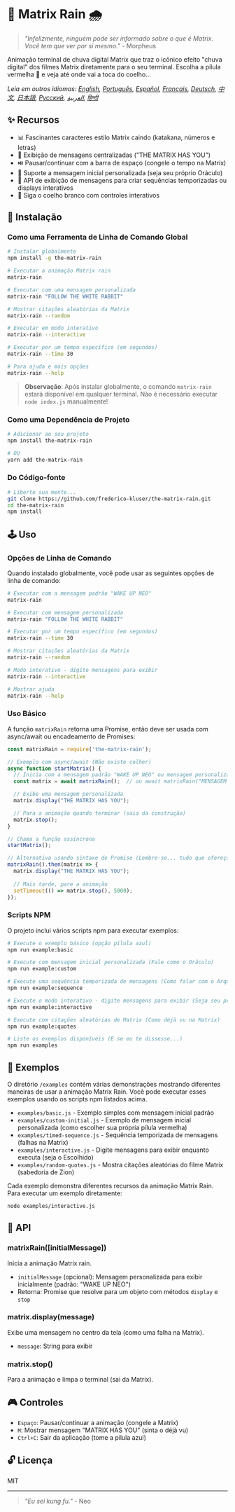 # 🧠 Matrix Rain 🌧️

> *"Infelizmente, ninguém pode ser informado sobre o que é Matrix. Você tem que ver por si mesmo."* - Morpheus

Animação terminal de chuva digital Matrix que traz o icônico efeito "chuva digital" dos filmes Matrix diretamente para o seu terminal. Escolha a pílula vermelha 💊 e veja até onde vai a toca do coelho...

*Leia em outros idiomas: [English](README.en.md), [Português](README.pt-br.md), [Español](README.es.md), [Français](README.fr.md), [Deutsch](README.de.md), [中文](README.zh.md), [日本語](README.ja.md), [Русский](README.ru.md), [العربية](README.ar.md), [हिन्दी](README.hi.md)*

## ✨ Recursos

- 📊 Fascinantes caracteres estilo Matrix caindo (katakana, números e letras)
- 💬 Exibição de mensagens centralizadas ("THE MATRIX HAS YOU")
- ⏯️ Pausar/continuar com a barra de espaço (congele o tempo na Matrix)
- 📝 Suporte a mensagem inicial personalizada (seja seu próprio Oráculo)
- 🔄 API de exibição de mensagens para criar sequências temporizadas ou displays interativos
- 🐇 Siga o coelho branco com controles interativos

## 💾 Instalação

### Como uma Ferramenta de Linha de Comando Global

```bash
# Instalar globalmente
npm install -g the-matrix-rain

# Executar a animação Matrix rain
matrix-rain

# Executar com uma mensagem personalizada
matrix-rain "FOLLOW THE WHITE RABBIT"

# Mostrar citações aleatórias da Matrix
matrix-rain --random

# Executar em modo interativo
matrix-rain --interactive

# Executar por um tempo específico (em segundos)
matrix-rain --time 30

# Para ajuda e mais opções
matrix-rain --help
```

> **Observação**: Após instalar globalmente, o comando `matrix-rain` estará disponível em qualquer terminal. Não é necessário executar `node index.js` manualmente!

### Como uma Dependência de Projeto

```bash
# Adicionar ao seu projeto
npm install the-matrix-rain

# OU
yarn add the-matrix-rain
```

### Do Código-fonte

```bash
# Liberte sua mente...
git clone https://github.com/frederico-kluser/the-matrix-rain.git
cd the-matrix-rain
npm install
```

## 🕹️ Uso

### Opções de Linha de Comando

Quando instalado globalmente, você pode usar as seguintes opções de linha de comando:

```bash
# Executar com a mensagem padrão "WAKE UP NEO"
matrix-rain

# Executar com mensagem personalizada
matrix-rain "FOLLOW THE WHITE RABBIT"

# Executar por um tempo específico (em segundos)
matrix-rain --time 30

# Mostrar citações aleatórias da Matrix
matrix-rain --random

# Modo interativo - digite mensagens para exibir
matrix-rain --interactive

# Mostrar ajuda
matrix-rain --help
```

### Uso Básico

A função `matrixRain` retorna uma Promise, então deve ser usada com async/await ou encadeamento de Promises:

```javascript
const matrixRain = require('the-matrix-rain');

// Exemplo com async/await (Não existe colher)
async function startMatrix() {
  // Inicia com a mensagem padrão "WAKE UP NEO" ou mensagem personalizada
  const matrix = await matrixRain();  // ou await matrixRain("MENSAGEM PERSONALIZADA");

  // Exibe uma mensagem personalizada
  matrix.display("THE MATRIX HAS YOU");

  // Para a animação quando terminar (saia da construção)
  matrix.stop();
}

// Chama a função assíncrona
startMatrix();

// Alternativa usando sintaxe de Promise (Lembre-se... tudo que ofereço é a verdade)
matrixRain().then(matrix => {
  matrix.display("THE MATRIX HAS YOU");
  
  // Mais tarde, pare a animação
  setTimeout(() => matrix.stop(), 5000);
});
```

### Scripts NPM

O projeto inclui vários scripts npm para executar exemplos:

```bash
# Execute o exemplo básico (opção pílula azul)
npm run example:basic

# Execute com mensagem inicial personalizada (Fale como o Oráculo)
npm run example:custom

# Execute uma sequência temporizada de mensagens (Como falar com o Arquiteto)
npm run example:sequence

# Execute o modo interativo - digite mensagens para exibir (Seja seu próprio Agente)
npm run example:interactive

# Execute com citações aleatórias de Matrix (Como déjà vu na Matrix)
npm run example:quotes

# Liste os exemplos disponíveis (E se eu te dissesse...)
npm run examples
```

## 🧪 Exemplos

O diretório `/examples` contém várias demonstrações mostrando diferentes maneiras de usar a animação Matrix Rain.
Você pode executar esses exemplos usando os scripts npm listados acima.

- `examples/basic.js` - Exemplo simples com mensagem inicial padrão
- `examples/custom-initial.js` - Exemplo de mensagem inicial personalizada (como escolher sua própria pílula vermelha)
- `examples/timed-sequence.js` - Sequência temporizada de mensagens (falhas na Matrix)
- `examples/interactive.js` - Digite mensagens para exibir enquanto executa (seja o Escolhido)
- `examples/random-quotes.js` - Mostra citações aleatórias do filme Matrix (sabedoria de Zion)

Cada exemplo demonstra diferentes recursos da animação Matrix Rain. Para executar um exemplo diretamente:

```bash
node examples/interactive.js
```

## 🔌 API

### matrixRain([initialMessage])

Inicia a animação Matrix rain.

- `initialMessage` (opcional): Mensagem personalizada para exibir inicialmente (padrão: "WAKE UP NEO")
- Retorna: Promise que resolve para um objeto com métodos `display` e `stop`

### matrix.display(message)

Exibe uma mensagem no centro da tela (como uma falha na Matrix).

- `message`: String para exibir

### matrix.stop()

Para a animação e limpa o terminal (sai da Matrix).

## 🎮 Controles

- `Espaço`: Pausar/continuar a animação (congele a Matrix)
- `M`: Mostrar mensagem "MATRIX HAS YOU" (sinta o déjà vu)
- `Ctrl+C`: Sair da aplicação (tome a pílula azul)

## 🔓 Licença

MIT

---

> *"Eu sei kung fu."* - Neo
